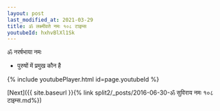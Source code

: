 ```yaml
---
layout: post
last_modified_at: 2021-03-29
title: ॐ लक्ष्मीवते नमः १०८ टाइम्स
youtubeId: hxhvBlXl1Sk
---
```

 
 
 ॐ नरर्षभाया नमः  
 
 -  पुरुषों में प्रमुख कौन है 
 
  
 
  
 
 
 
 
 
 


{% include youtubePlayer.html id=page.youtubeId %}
 
[Next]({{ site.baseurl }}{% link  split2/_posts/2016-06-30-ॐ सुविराय नमः १०८ टाइम्स.md%})
 
